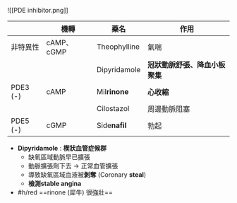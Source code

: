 ![[PDE inhibitor.png]]

|          | 機轉       | 藥名         | 作用             |
|----------|------------|--------------|------------------|
| 非特異性 | cAMP、cGMP | Theophylline | 氣喘             |
|          |            | Dipyridamole | **冠狀動脈舒張、降血小板聚集**|
| PDE3 (-) | cAMP       | Mil**rinone**    | **心收縮**           |
|          |            | Cilostazol    | 周邊動脈阻塞 |
| PDE5 (-) | cGMP       | Side**nafil**    | 勃起             |
- **Dipyridamole** : **楔狀血管症候群**
	- 缺氧區域動脈早已擴張
	- 動脈擴張劑下去 -> 正常血管擴張
	- 導致缺氧區域血液被**剝奪** (Coronary **steal**)
	- **檢測stable angina**
- #h/red ==rinone (犀牛) 很強壯==